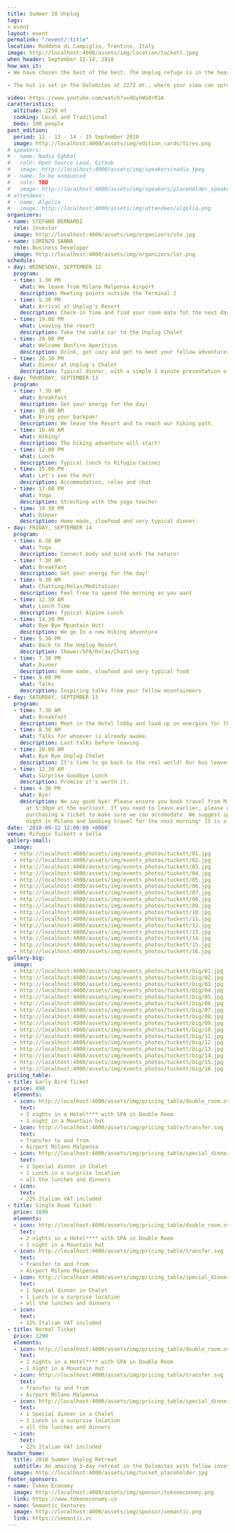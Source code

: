 ```yaml
---
title: Summer 18 Unplug
tags:
- event
layout: event
permalink: "/event/:title"
location: Maddona di Campiglio, Trentino, Italy
image: http://localhost:4000/assets/img/location/tuckett.jpeg
when_header: September 12-14, 2018
how_was_it:
- We have chosen the best of the best. The Unplug refuge is in the heart of Brenta Dolomites, grandiose mountains in the north part of Trentino. It is an occasion to really deeply connect with fellow entrepreneurs and investors, but most of all to feel the pull of nature, enjoying the silence and solitude that you can only get by being in the middle of the mountains.

- The hut is set in the Dolomites at 2272 mt., where your view can spread above the neighboring mountains and you can't hear a sound other than animals. The location maintains the typical character of alpine refuge, with basic-wood accommodations, intense food experience and cozy atmosphere.

video: https://www.youtube.com/watch?v=dUyhWS0rR1A
caratteristics:
  altitude: 2250 mt
  cooking: Local and Traditional
  beds: 100 people
past_edition:
  period: 12 - 13 - 14 - 15 September 2018
  image: http://localhost:4000/assets/img/edition_cards/tires.png
# speakers:
# - name: Nadia Eghbal
#   role: Open Source Lead, Github
#   image: http://localhost:4000/assets/img/speakers/nadia.jpeg
# - name: To be announced
#   role: TBD
#   image: http://localhost:4000/assets/img/speakers/placeholder_speakers.jpg
# attendees:
# - name: Algolia
#   image: http://localhost:4000/assets/img/attendees/algolia.png
organizers:
- name: STEFANO BERNARDI
  role: Investor
  image: http://localhost:4000/assets/img/organizers/ste.jpg
- name: LORENZO SANNA
  role: Business Developer
  image: http://localhost:4000/assets/img/organizers/lor.png
schedule:
- day: WEDNESDAY, SEPTEMBER 12
  program:
  - time: 1.30 PM
    what: We leave from Milano Malpensa Airport
    description: Meeting points outside the Terminal 2
  - time: 5.30 PM
    what: Arrival at Unplug's Resort
    description: Check-in time and find your room mate fot the next days!
  - time: 19.00 PM
    what: Leaving the resort
    description: Take the cable car to the Unplug Chalet
  - time: 20.00 PM
    what: Welcome Bonfire Aperitivo
    description: Drink, get cozy and get to meet your fellow adventurers.
  - time: 20.30 PM
    what: Dinner at Unplug's Chalet
    description: Typical dinner, with a simple 1 minute presentation of each guest.
- day: THURSDAY, SEPTEMBER 13
  program:
  - time: 7.30 AM
    what: Breakfast
    description: Get your energy for the day!
  - time: 10.00 AM
    what: Bring your backpak!
    description: We leave the Resort and to reach our hiking path.
  - time: 10.40 AM
    what: Hiking!
    description: The hiking adventure will start!
  - time: 12.00 PM
    what: Lunch
    description: Typical lunch to Rifugio Casinei
  - time: 15.00 PM
    what: Let's see the Hut!
    description: Accommodation, relax and chat
  - time: 17.00 PM
    what: Yoga
    description: Streching with the yoga teacher
  - time: 19.30 PM
    what: Dinner
    description: Home made, slowfood and very typical dinner.
- day: FRIDAY, SEPTEMBER 14
  program:
  - time: 6.30 AM
    what: Yoga
    description: Connect body and mind with the nature!
  - time: 7.30 AM
    what: Breakfast
    description: Get your energy for the day!
  - time: 9.30 AM
    what: Chatting/Relax/Meditation!
    description: Feel free to spend the morning as you want
  - time: 12.30 AM
    what: Lunch Time
    description: Typical Alpine Lunch
  - time: 14.30 PM
    what: Bye Bye Mpuntain Hut!
    description: We go In a new Hiking adventure
  - time: 5.30 PM
    what: Back to the Unplug Resort
    description: Shower/SPA/Relax/Chatting
  - time: 7.30 PM
    what: Dinner
    description: Home made, slowfood and very typical food
  - time: 9.00 PM
    what: Talks
    description: Inspiring talks from your fellow mountaineers
- day: SATURDAY, SEPTEMBER 13
  program:
  - time: 7.30 AM
    what: Breakfast
    description: Meet in the Hotel lobby and load up on energies for the day.
  - time: 8.30 AM
    what: Talks for whoever is already awake.
    description: Last talks before leaving
  - time: 10.00 AM
    what: Bye Bye Unplug Chalet
    description: It's time to go back to the real world! Our bus leaves now.
  - time: 12.30 AM
    what: Surprise Goodbye Lunch
    description: Promise it's worth it.
  - time: 4.30 PM
    what: Bye!
    description: We say good bye! Please ensure you book travel from Milano Malpensa Airport
      at 5:30pm at the earliest. If you need to leave earlier, please contact us before
      purchasing a ticket to make sure we can accomodate. We suggest spending the
      night in Milano and booking travel for the next morning! It is a stunning city.
date: '2018-09-12 12:00:00 +0000'
venue: Rifugio Tuckett e Sella
gallery-small:
  image:
  - http://localhost:4000/assets/img/events_photos/tuckett/01.jpg
  - http://localhost:4000/assets/img/events_photos/tuckett/02.jpg
  - http://localhost:4000/assets/img/events_photos/tuckett/03.jpg
  - http://localhost:4000/assets/img/events_photos/tuckett/04.jpg
  - http://localhost:4000/assets/img/events_photos/tuckett/05.jpg
  - http://localhost:4000/assets/img/events_photos/tuckett/06.jpg
  - http://localhost:4000/assets/img/events_photos/tuckett/07.jpg
  - http://localhost:4000/assets/img/events_photos/tuckett/08.jpg
  - http://localhost:4000/assets/img/events_photos/tuckett/09.jpg
  - http://localhost:4000/assets/img/events_photos/tuckett/10.jpg
  - http://localhost:4000/assets/img/events_photos/tuckett/11.jpg
  - http://localhost:4000/assets/img/events_photos/tuckett/12.jpg
  - http://localhost:4000/assets/img/events_photos/tuckett/13.jpg
  - http://localhost:4000/assets/img/events_photos/tuckett/14.jpg
  - http://localhost:4000/assets/img/events_photos/tuckett/15.jpg
  - http://localhost:4000/assets/img/events_photos/tuckett/16.jpg
gallery-big:
  image:
  - http://localhost:4000/assets/img/events_photos/tuckett/big/01.jpg
  - http://localhost:4000/assets/img/events_photos/tuckett/big/02.jpg
  - http://localhost:4000/assets/img/events_photos/tuckett/big/03.jpg
  - http://localhost:4000/assets/img/events_photos/tuckett/big/04.jpg
  - http://localhost:4000/assets/img/events_photos/tuckett/big/05.jpg
  - http://localhost:4000/assets/img/events_photos/tuckett/big/06.jpg
  - http://localhost:4000/assets/img/events_photos/tuckett/big/07.jpg
  - http://localhost:4000/assets/img/events_photos/tuckett/big/08.jpg
  - http://localhost:4000/assets/img/events_photos/tuckett/big/09.jpg
  - http://localhost:4000/assets/img/events_photos/tuckett/big/10.jpg
  - http://localhost:4000/assets/img/events_photos/tuckett/big/11.jpg
  - http://localhost:4000/assets/img/events_photos/tuckett/big/12.jpg
  - http://localhost:4000/assets/img/events_photos/tuckett/big/13.jpg
  - http://localhost:4000/assets/img/events_photos/tuckett/big/14.jpg
  - http://localhost:4000/assets/img/events_photos/tuckett/big/15.jpg
  - http://localhost:4000/assets/img/events_photos/tuckett/big/16.jpg
pricing_table:
- title: Early Bird Ticket
  price: 890
  elements:
  - icon: http://localhost:4000/assets/img/pricing_table/double_room.svg
    text:
    - 2 nights in a Hotel**** with SPA in Double Room 
    - 1 night in a Mountain hut
  - icon: http://localhost:4000/assets/img/pricing_table/transfer.svg
    text:
    - Transfer to and from
    - Airport Milano Malpensa
  - icon: http://localhost:4000/assets/img/pricing_table/special_dinner.svg
    text:
    - 1 Special dinner in Chalet
    - 1 Lunch in a surprise location
    - all the lunches and dinners
  - icon: 
    text:
    - 22% Italian VAT included
- title: Single Room Ticket
  price: 1690
  elements:
  - icon: http://localhost:4000/assets/img/pricing_table/double_room.svg
    text:
    - 2 nights in a Hotel**** with SPA in Double Room 
    - 1 night in a Mountain hut
  - icon: http://localhost:4000/assets/img/pricing_table/transfer.svg
    text:
    - Transfer to and from
    - Airport Milano Malpensa
  - icon: http://localhost:4000/assets/img/pricing_table/special_dinner.svg
    text:
    - 1 Special dinner in Chalet
    - 1 Lunch in a surprise location
    - all the lunches and dinners
  - icon: 
    text:
    - 22% Italian VAT included
- title: Normal Ticket
  price: 1290
  elements:
  - icon: http://localhost:4000/assets/img/pricing_table/double_room.svg
    text:
    - 2 nights in a Hotel**** with SPA in Double Room 
    - 1 night in a Mountain hut
  - icon: http://localhost:4000/assets/img/pricing_table/transfer.svg
    text:
    - Transfer to and from
    - Airport Milano Malpensa
  - icon: http://localhost:4000/assets/img/pricing_table/special_dinner.svg
    text:
    - 1 Special dinner in a Chalet
    - 1 Lunch in a surprise location
    - all the lunches and dinners
  - icon: 
    text:
    - 22% Italian VAT included
header_home:
  title: 2018 Summer Unplug Retreat
  subtitle: An amazing 3-day retreat in the Dolomites with fellow investors and entrepreneurs
  image: http://localhost:4000/assets/img/tucket_placeholder.jpg
footer_sponsors:
- name: Token Economy
  image: http://localhost:4000/assets/img/sponsor/tokeneconomy.png
  link: https://www.tokeneconomy.co
- name: Semantic Ventures
  image: http://localhost:4000/assets/img/sponsor/semantic.png
  link: https://semantic.vc
---
```

